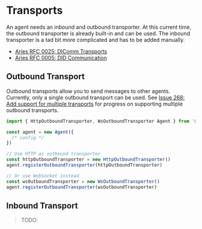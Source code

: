 # Transports

An agent needs an inbound and outbound transporter. At this current time, the outbound transporter is already built-in and can be used. The inbound transporter is a tad bit more complicated and has to be added manually.

- [Aries RFC 0025: DIComm Transports](https://github.com/hyperledger/aries-rfcs/blob/master/features/0025-didcomm-transports/README.md)
- [Aries RFC 0005: DID Communication](https://github.com/hyperledger/aries-rfcs/blob/master/concepts/0005-didcomm/README.md)

## Outbound Transport

Outbound transports allow you to send messages to other agents. Currently, only a single outbound transport can be used. See [Issue 268: Add support for multiple transports](https://github.com/hyperledger/aries-framework-javascript/issues/268) for progress on supporting multiple outbound transports.

```ts
import { HttpOutboundTransporter, WsOutboundTransporter Agent } from '@aries-framework/core'

const agent = new Agent({
  /* config */
})

// Use HTTP as outbound transporter
const httpOutboundTransporter = new HttpOutboundTransporter()
agent.registerOutboundTransporter(httpOutboundTransporter)

// Or use WebSocket instead
const wsOutboundTransporter = new WsOutboundTransporter()
agent.registerOutboundTransporter(wsOutboundTransporter)
```

## Inbound Transport

> TODO:
